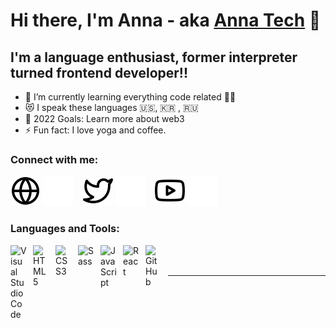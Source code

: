 # Hi there, I'm Anna - aka [Anna Tech][youtube] 👋

## I'm a language enthusiast, former interpreter turned frontend developer!!

- 🌱 I’m currently learning everything code related 👩‍💻
- 😻 I speak these languages 🇺🇸, 🇰🇷 , 🇷🇺
- 🥅 2022 Goals: Learn more about web3
- ⚡ Fun fact: I love yoga and coffee.

### Connect with me:

[![website](./img/globe-light.svg)](https://annaan01.github.io/anna-portfolio#gh-light-mode-only)
[![website](./img/globe-dark.svg)](https://annaan01.github.io/anna-portfolio#gh-dark-mode-only)
&nbsp;&nbsp;
[![website](./img/twitter-light.svg)](https://twitter.com/AnnaSoftwareDev#gh-light-mode-only)
[![website](./img/twitter-dark.svg)](https://twitter.com/AnnaSoftwareDev#gh-dark-mode-only)
&nbsp;&nbsp;
[![website](./img/youtube-light.svg)](https://www.youtube.com/channel/UCaZw_pKX01qoCEumrn6OuHw#gh-light-mode-only)
[![website](./img/youtube-dark.svg)](https://www.youtube.com/channel/UCaZw_pKX01qoCEumrn6OuHw#gh-dark-mode-only)

### Languages and Tools:

<img align="left" alt="Visual Studio Code" width="26px" src="https://cdn.jsdelivr.net/gh/devicons/devicon/icons/vscode/vscode-original.svg" style="padding-right:10px;" />
<img align="left" alt="HTML5" width="26px" src="https://cdn.jsdelivr.net/gh/devicons/devicon/icons/html5/html5-original.svg" style="padding-right:10px;" />
<img align="left" alt="CSS3" width="26px" src="https://cdn.jsdelivr.net/gh/devicons/devicon/icons/css3/css3-original.svg" style="padding-right:10px;" />
<img align="left" alt="Sass" width="26px" src="https://cdn.jsdelivr.net/gh/devicons/devicon/icons/sass/sass-original.svg" style="padding-right:10px;" />
<img align="left" alt="JavaScript" width="26px" src="https://cdn.jsdelivr.net/gh/devicons/devicon/icons/javascript/javascript-original.svg" style="padding-right:10px;" />
<img align="left" alt="React" width="26px" src="https://cdn.jsdelivr.net/gh/devicons/devicon/icons/react/react-original.svg" style="padding-right:10px;" />
<img align="left" alt="GitHub" width="26px" src="https://user-images.githubusercontent.com/3369400/139448065-39a229ba-4b06-434b-bc67-616e2ed80c8f.png" style="padding-right:10px;" />

<br />
<br />

---

[website]: https://annaan01.github.io/anna-portfolio-v1
[twitter]: https://twitter.com/AnnaSoftwareDev
[youtube]: https://www.youtube.com/channel/UCaZw_pKX01qoCEumrn6OuHw
